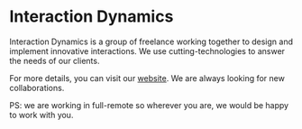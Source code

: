 # Interaction Dynamics

Interaction Dynamics is a group of freelance working together to design and implement innovative interactions. We use cutting-technologies to answer the  needs of our clients.

For more details, you can visit our [website](https://interaction-dynamics.github.io/). We are always looking for new collaborations. 

PS: we are working in full-remote so wherever you are, we would be happy to work with you.
